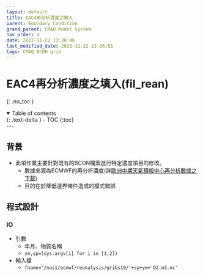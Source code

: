 ```yaml
---
layout: default
title: EAC4再分析濃度之填入
parent: Boundary Condition
grand_parent: CMAQ Model System
nav_order: 4
date: 2022-11-22 13:36:46
last_modified_date: 2022-11-22 13:36:51
tags: CMAQ BCON grib
---
```


# EAC4再分析濃度之填入(fil_rean)
{: .no_toc }

<details open markdown="block">
  <summary>
    Table of contents
  </summary>
  {: .text-delta }
- TOC
{:toc}
</details>
---

## 背景

- 此項作業主要針對既有的BCON檔案進行特定濃度項目的修改。
  - 數據來源為ECMWF的再分析濃度(詳[歐洲中期天氣預報中心再分析數據之下載](https://sinotec2.github.io/Focus-on-Air-Quality/AQana/GAQuality/ECMWF_rean))
  - 目的在於降低邊界條件造成的模式錯誤

## 程式設計

### IO

- 引數
  - 年月、物質名稱
  - `ym,sp=(sys.argv[i] for i in [1,2])`
- 輸入檔
  - `fname='/nas1/ecmwf/reanalysis/gribs19/'+sp+ym+'D2.m3.nc'`